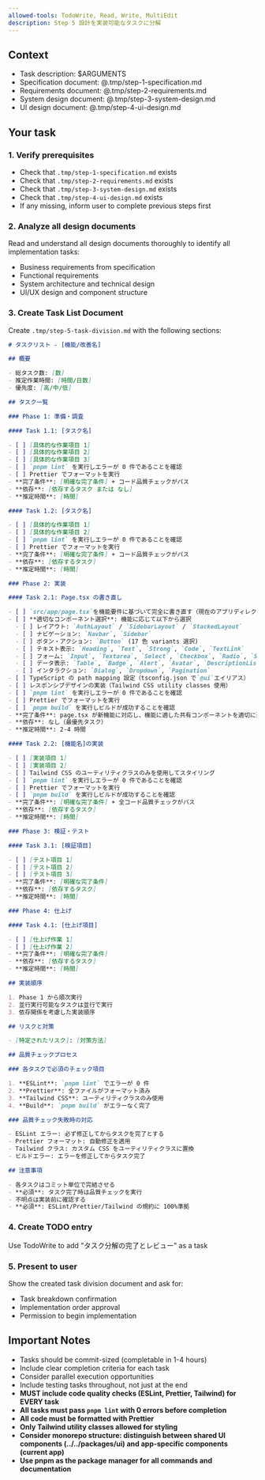 ```yaml
---
allowed-tools: TodoWrite, Read, Write, MultiEdit
description: Step 5 設計を実装可能なタスクに分解
---
```


## Context

- Task description: $ARGUMENTS
- Specification document: @.tmp/step-1-specification.md
- Requirements document: @.tmp/step-2-requirements.md
- System design document: @.tmp/step-3-system-design.md
- UI design document: @.tmp/step-4-ui-design.md

## Your task

### 1. Verify prerequisites

- Check that `.tmp/step-1-specification.md` exists
- Check that `.tmp/step-2-requirements.md` exists
- Check that `.tmp/step-3-system-design.md` exists
- Check that `.tmp/step-4-ui-design.md` exists
- If any missing, inform user to complete previous steps first

### 2. Analyze all design documents

Read and understand all design documents thoroughly to identify all implementation tasks:

- Business requirements from specification
- Functional requirements
- System architecture and technical design
- UI/UX design and component structure

### 3. Create Task List Document

Create `.tmp/step-5-task-division.md` with the following sections:

```markdown
# タスクリスト - [機能/改善名]

## 概要

- 総タスク数: [数]
- 推定作業時間: [時間/日数]
- 優先度: [高/中/低]

## タスク一覧

### Phase 1: 準備・調査

#### Task 1.1: [タスク名]

- [ ] [具体的な作業項目 1]
- [ ] [具体的な作業項目 2]
- [ ] [具体的な作業項目 3]
- [ ] `pnpm lint` を実行しエラーが 0 件であることを確認
- [ ] Prettier でフォーマットを実行
- **完了条件**: [明確な完了条件] + コード品質チェックがパス
- **依存**: [依存するタスク または なし]
- **推定時間**: [時間]

#### Task 1.2: [タスク名]

- [ ] [具体的な作業項目 1]
- [ ] [具体的な作業項目 2]
- [ ] `pnpm lint` を実行しエラーが 0 件であることを確認
- [ ] Prettier でフォーマットを実行
- **完了条件**: [明確な完了条件] + コード品質チェックがパス
- **依存**: [依存するタスク]
- **推定時間**: [時間]

### Phase 2: 実装

#### Task 2.1: Page.tsx の書き直し

- [ ] `src/app/page.tsx`を機能要件に基づいて完全に書き直す（現在のアプリディレクトリ内）
- [ ] **適切なコンポーネント選択**: 機能に応じて以下から選択
  - [ ] レイアウト: `AuthLayout` / `SidebarLayout` / `StackedLayout`
  - [ ] ナビゲーション: `Navbar`, `Sidebar`
  - [ ] ボタン・アクション: `Button` (17 色 variants 選択)
  - [ ] テキスト表示: `Heading`, `Text`, `Strong`, `Code`, `TextLink`
  - [ ] フォーム: `Input`, `Textarea`, `Select`, `Checkbox`, `Radio`, `Switch`, `Fieldset`
  - [ ] データ表示: `Table`, `Badge`, `Alert`, `Avatar`, `DescriptionList`
  - [ ] インタラクション: `Dialog`, `Dropdown`, `Pagination`
- [ ] TypeScript の path mapping 設定（tsconfig.json で`@ui`エイリアス）
- [ ] レスポンシブデザインの実装（Tailwind CSS utility classes 使用）
- [ ] `pnpm lint` を実行しエラーが 0 件であることを確認
- [ ] Prettier でフォーマットを実行
- [ ] `pnpm build` を実行しビルドが成功することを確認
- **完了条件**: page.tsx が新機能に対応し、機能に適した共有コンポーネントを適切に選択・活用している + 全コード品質チェックがパス
- **依存**: なし（最優先タスク）
- **推定時間**: 2-4 時間

#### Task 2.2: [機能名]の実装

- [ ] [実装項目 1]
- [ ] [実装項目 2]
- [ ] Tailwind CSS のユーティリティクラスのみを使用してスタイリング
- [ ] `pnpm lint` を実行しエラーが 0 件であることを確認
- [ ] Prettier でフォーマットを実行
- [ ] `pnpm build` を実行しビルドが成功することを確認
- **完了条件**: [明確な完了条件] + 全コード品質チェックがパス
- **依存**: [依存するタスク]
- **推定時間**: [時間]

### Phase 3: 検証・テスト

#### Task 3.1: [検証項目]

- [ ] [テスト項目 1]
- [ ] [テスト項目 2]
- [ ] [テスト項目 3]
- **完了条件**: [明確な完了条件]
- **依存**: [依存するタスク]
- **推定時間**: [時間]

### Phase 4: 仕上げ

#### Task 4.1: [仕上げ項目]

- [ ] [仕上げ作業 1]
- [ ] [仕上げ作業 2]
- **完了条件**: [明確な完了条件]
- **依存**: [依存するタスク]
- **推定時間**: [時間]

## 実装順序

1. Phase 1 から順次実行
2. 並行実行可能なタスクは並行で実行
3. 依存関係を考慮した実装順序

## リスクと対策

- [特定されたリスク]: [対策方法]

## 品質チェックプロセス

### 各タスクで必須のチェック項目

1. **ESLint**: `pnpm lint` でエラーが 0 件
2. **Prettier**: 全ファイルがフォーマット済み
3. **Tailwind CSS**: ユーティリティクラスのみ使用
4. **Build**: `pnpm build` がエラーなく完了

### 品質チェック失敗時の対応

- ESLint エラー: 必ず修正してからタスクを完了とする
- Prettier フォーマット: 自動修正を適用
- Tailwind クラス: カスタム CSS をユーティリティクラスに置換
- ビルドエラー: エラーを修正してからタスク完了

## 注意事項

- 各タスクはコミット単位で完結させる
- **必須**: タスク完了時は品質チェックを実行
- 不明点は実装前に確認する
- **必須**: ESLint/Prettier/Tailwind の規約に 100%準拠
```

### 4. Create TODO entry

Use TodoWrite to add "タスク分解の完了とレビュー" as a task

### 5. Present to user

Show the created task division document and ask for:

- Task breakdown confirmation
- Implementation order approval
- Permission to begin implementation

## Important Notes

- Tasks should be commit-sized (completable in 1-4 hours)
- Include clear completion criteria for each task
- Consider parallel execution opportunities
- Include testing tasks throughout, not just at the end
- **MUST include code quality checks (ESLint, Prettier, Tailwind) for EVERY task**
- **All tasks must pass `pnpm lint` with 0 errors before completion**
- **All code must be formatted with Prettier**
- **Only Tailwind utility classes allowed for styling**
- **Consider monorepo structure: distinguish between shared UI components (../../packages/ui) and app-specific components (current app)**
- **Use pnpm as the package manager for all commands and documentation**
